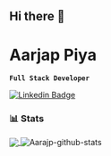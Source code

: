 ## Hi there 👋

# Aarjap Piya

**`Full Stack Developer`**

[![Linkedin Badge](https://img.shields.io/badge/-LinkedIn-blue?style=flat-square&logo=Linkedin&logoColor=white&link=https://www.linkedin.com/in/aarjap/)](https://www.linkedin.com/in/aarjap/)

### 📊 Stats

<a href="https://github.com/aarjap1/github-readme-stats">
  <img align="center" src="https://github-readme-stats.vercel.app/api/top-langs/?username=aarjap1&theme=dark" />
</a>
<a>
  <img align="center" src="https://github-readme-stats.vercel.app/api?username=aarjap1&show_icons=true&theme=tokyonight&line_height=40" alt="Aarajp-github-stats"/>
</a>

